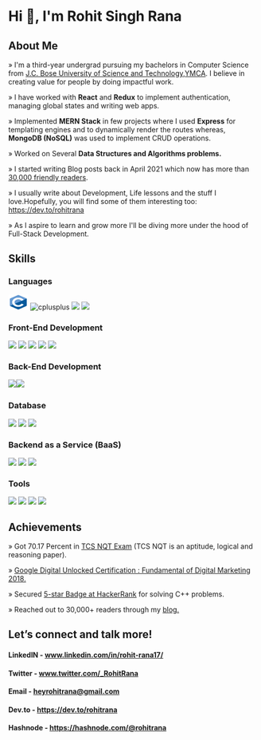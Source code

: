 # Hi 👋, I'm Rohit Singh Rana


## About Me

» I'm a third-year undergrad pursuing my bachelors in Computer Science from [J.C. Bose University of Science and Technology,YMCA](https://jcboseust.ac.in/). I believe in creating value for people by doing impactful work.

» I have worked with **React** and **Redux** to implement authentication, managing global states and writing web apps.

» Implemented **MERN Stack** in few projects where I used **Express** for templating engines and to dynamically render the routes whereas, **MongoDB (NoSQL)** was used to       implement CRUD operations.

» Worked on Several **Data Structures and Algorithms problems.**

» I started writing Blog posts back in April 2021 which now has more than [30,000 friendly readers](https://dev.to/devteam/the-7-most-popular-dev-posts-from-the-past-week-312l).

» I usually write about Development, Life lessons and the stuff I love.Hopefully, you will find some of them interesting too: https://dev.to/rohitrana

» As I aspire to learn and grow more I'll be diving more under the hood of Full-Stack Development.



## Skills


### Languages
  
<img src="https://raw.githubusercontent.com/devicons/devicon/master/icons/c/c-original.svg" alt="c" width="40" height="30"/>     <img src="https://img.shields.io/badge/C%2B%2B-00599C?style=for-the-badge&logo=c%2B%2B&logoColor=white" alt="cplusplus"/> <img src="https://img.shields.io/badge/Python-3776AB?style=for-the-badge&logo=python&logoColor=white"/> <img src="https://img.shields.io/badge/JavaScript-323330?style=for-the-badge&logo=javascript&logoColor=F7DF1E"/>
  

### Front-End Development

<img src="https://img.shields.io/badge/React-20232A?style=for-the-badge&logo=react&logoColor=61DAFB"/> <img src="https://img.shields.io/badge/HTML5-E34F26?style=for-the-badge&logo=html5&logoColor=white"/> <img src="https://img.shields.io/badge/CSS3-1572B6?style=for-the-badge&logo=css3&logoColor=white"/>  <img src="https://img.shields.io/badge/Bootstrap-563D7C?style=for-the-badge&logo=bootstrap&logoColor=white"/> <img src="https://img.shields.io/badge/jQuery-0769AD?style=for-the-badge&logo=jquery&logoColor=white"/> 
  

### Back-End Development

<img src="https://img.shields.io/badge/Node.js-43853D?style=for-the-badge&logo=node-dot-js&logoColor=white"/><img src="https://img.shields.io/badge/Express.js-000000?style=for-the-badge&logo=express&logoColor=white"/>


### Database

<img src="https://img.shields.io/badge/MongoDB-4EA94B?style=for-the-badge&logo=mongodb&logoColor=white"/> <img src="https://img.shields.io/badge/Mongoose-4EA94B?style=for-the-badge&logo=mongoose&logoColor=white"/> <img src="https://img.shields.io/badge/MySQL-00000F?style=for-the-badge&logo=mysql&logoColor=white"/>


### Backend as a Service (BaaS)

<img src="https://img.shields.io/badge/firebase-ffca28?style=for-the-badge&logo=firebase&logoColor=black"/>  <img src="https://img.shields.io/badge/Heroku-430098?style=for-the-badge&logo=heroku&logoColor=white"/> <img src="https://img.shields.io/badge/Netlify-00C7B7?style=for-the-badge&logo=netlify&logoColor=white"/>


### Tools 

<img src="https://img.shields.io/badge/Git-F05032?style=for-the-badge&logo=git&logoColor=white"/> <img src="https://img.shields.io/badge/Postman-FF6C37?style=for-the-badge&logo=Postman&logoColor=white"/>  <img src="https://img.shields.io/badge/sublime_text-%23575757.svg?&style=for-the-badge&logo=sublime-text&logoColor=important"/>  <img src="https://img.shields.io/badge/Visual_Studio_Code-0078D4?style=for-the-badge&logo=visual%20studio%20code&logoColor=white"/>


## Achievements

» Got 70.17 Percent in [TCS NQT Exam](https://drive.google.com/file/d/10Nn5YTKV0s4orQyoLSOEW7pfEUFJNu18/view?usp=drivesdk) (TCS NQT is an aptitude, logical and reasoning  paper). 

» [Google Digital Unlocked Certification : Fundamental of Digital Marketing 2018.](https://drive.google.com/file/d/1Ntl9eoX_GS9It0e6BIYkPBqdfNZJ9t1t/view?usp=drivesdk)

» Secured [5-star Badge at HackerRank](https://www.hackerrank.com/therohit_rana?hr_r=1) for solving C++ problems.

» Reached out to 30,000+ readers through my [blog.](https://dev.to/rohitrana)


## Let’s connect and talk more!

#### LinkedIN   -            www.linkedin.com/in/rohit-rana17/

#### Twitter    -            www.twitter.com/_RohitRana

#### Email      -            heyrohitrana@gmail.com

#### Dev.to     -            https://dev.to/rohitrana
 
#### Hashnode   -            https://hashnode.com/@rohitrana
